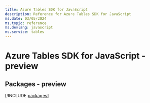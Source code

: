 ```yaml
---
title: Azure Tables SDK for JavaScript
description: Reference for Azure Tables SDK for JavaScript
ms.date: 03/05/2024
ms.topic: reference
ms.devlang: javascript
ms.service: tables
---
```

# Azure Tables SDK for JavaScript - preview
## Packages - preview
[!INCLUDE [packages](tables-index.md)]